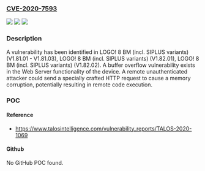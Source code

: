 ### [CVE-2020-7593](https://cve.mitre.org/cgi-bin/cvename.cgi?name=CVE-2020-7593)
![](https://img.shields.io/static/v1?label=Product&message=LOGO!%208%20BM%20(incl.%20SIPLUS%20variants)&color=blue)
![](https://img.shields.io/static/v1?label=Version&message=n%2Fa&color=blue)
![](https://img.shields.io/static/v1?label=Vulnerability&message=CWE-120%3A%20Buffer%20Copy%20without%20Checking%20Size%20of%20Input%20('Classic%20Buffer%20Overflow')&color=brighgreen)

### Description

A vulnerability has been identified in LOGO! 8 BM (incl. SIPLUS variants) (V1.81.01 - V1.81.03), LOGO! 8 BM (incl. SIPLUS variants) (V1.82.01), LOGO! 8 BM (incl. SIPLUS variants) (V1.82.02). A buffer overflow vulnerability exists in the Web Server functionality of the device. A remote unauthenticated attacker could send a specially crafted HTTP request to cause a memory corruption, potentially resulting in remote code execution.

### POC

#### Reference
- https://www.talosintelligence.com/vulnerability_reports/TALOS-2020-1069

#### Github
No GitHub POC found.

